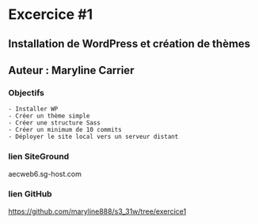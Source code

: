 # Excercice #1 

## Installation de WordPress et création de thèmes
## Auteur : Maryline Carrier 
### Objectifs 
    - Installer WP 
    - Créer un thème simple 
    - Créer une structure Sass
    - Créer un minimum de 10 commits 
    - Déployer le site local vers un serveur distant 

### lien SiteGround 

aecweb6.sg-host.com

### lien GitHub

https://github.com/maryline888/s3_31w/tree/exercice1

